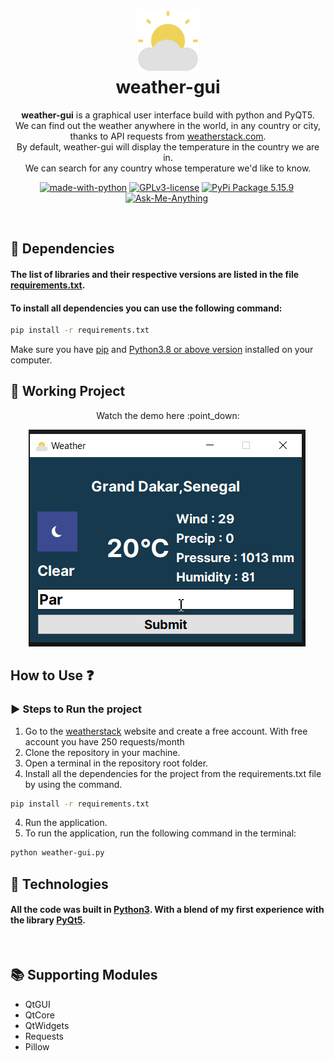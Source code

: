 <h1 align="center">
<img src="./src/weather.svg" width="100px"/><br/>
weather-gui
</h1>
<p align="center"><b>weather-gui</b> is a graphical user interface build with python and PyQT5.<br>We can find out the weather anywhere in the world, in any country or city, thanks to API requests from <a href="https://weatherstack.com/">weatherstack.com</a>.<br> By default, weather-gui will display the temperature in the country we are in.<br> We can search for any country whose temperature we'd like to know.</p>

<p align="center"><a href="https://www.python.org/" target="_blank"><img src="https://img.shields.io/badge/Made%20with-Python-yellow.svg" alt="made-with-python" /></a>&nbsp;<a href="http://perso.crans.org/besson/LICENSE.html" target="_blank"><img src="https://img.shields.io/badge/License-GPLv3-blue.svg" alt="GPLv3-license" /></a>&nbsp;<a href="https://pypi.org/project/PyQt5/" target="_blank"><img src="https://img.shields.io/badge/PyQt5-v5.15.9%20-brightgreen" alt="PyPi Package 5.15.9" /></a>&nbsp;<a href="https://github.com/ANSELME-TIC" target="_blank"><img src="https://img.shields.io/badge/Ask%20Me-Anything-1abc9c.svg" alt="Ask-Me-Anything" /></a>&nbsp;</p>

<br>

## 🔨 Dependencies
#### The list of libraries and their respective versions are listed in the file [requirements.txt](requirements.txt).
#### To install all dependencies you can use the following command:
```bash
pip install -r requirements.txt
```
Make sure you have [pip](https://pypi.org/project/pip/) and [Python3.8 or above version](https://www.python.org/) installed on your computer.

## :construction: Working Project
<p align="center"> Watch the demo here :point_down:</p>
<p align="center"><img src="./src/weather-demo.gif" alt="demo" />&nbsp;</p>

## How to Use :question:

### :arrow_forward: Steps to Run the project
1. Go to the [weatherstack](https://weatherstack.com/) website and create a free account. With free account you have 250 requests/month
1. Clone the repository in your machine.
2. Open a terminal in the repository root folder.
3. Install all the dependencies for the project from the requirements.txt file by using the command. 
```bash
pip install -r requirements.txt
```
4. Run the application.
5. To run the application, run the following command in the terminal:
```bash
python weather-gui.py
```

## 🚀 Technologies
#### All the code was built in [Python3](https://www.python.org/). With a blend of my first experience with the library [PyQt5](https://pypi.org/project/PyQt5/).

<br>

## :books: Supporting Modules
- QtGUI
- QtCore
- QtWidgets
- Requests
- Pillow
